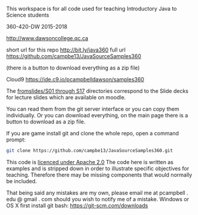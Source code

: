 This workspace is for all code used for
teaching Introductory Java to Science students

360-420-DW   2015-2018 

http://www.dawsoncollege.qc.ca

short url for this repo http://bit.ly/java360
full url  https://github.com/campbe13/JavaSourceSamples360

(there is a button to download everything as a zip file)

Cloud9 https://ide.c9.io/pcampbelldawson/samples360

The [fromslides/S01 through S17](fromslides/) directories correspond to 
the Slide decks for lecture slides which are available on moodle. 

You can read them from the git server interface or you can copy them individually.
Or you can download everything, on the main page there is a button to download as a zip file.

If you are game install git and clone the whole repo, open a command prompt:

```bash
git clone https://github.com/campbe13/JavaSourceSamples360.git
```

This code is [licenced under Apache 2.0](LICENSE.txt) The code here is written as examples
and is stripped down in  order to illustrate specific objectives for teaching. 
Therefore there may be missing components that would normally be included. 

That being said any mistakes are my own, please email me at pcampbell . edu @ gmail . com
should you wish to notify me of a mistake. 
Windows or OS X first install git bash: https://git-scm.com/downloads
